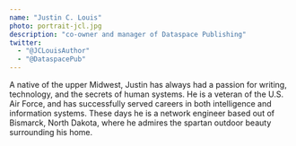 ```yaml
---
name: "Justin C. Louis"
photo: portrait-jcl.jpg
description: "co-owner and manager of Dataspace Publishing"
twitter:
  - "@JCLouisAuthor"
  - "@DataspacePub"
---
```


A native of the upper Midwest, Justin has always had a passion for writing,
technology, and the secrets of human systems. He is a veteran of the U.S. Air
Force, and has successfully served careers in both intelligence and information
systems. These days he is a network engineer based out of Bismarck, North
Dakota, where he admires the spartan outdoor beauty surrounding his home.
